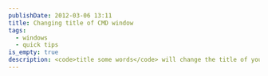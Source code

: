 ```yaml
---
publishDate: 2012-03-06 13:11
title: Changing title of CMD window
tags:
  - windows
  - quick tips
is_empty: true
description: <code>title some words</code> will change the title of your cmd shell in Window<br />The title will be `some words` instead of `C:\Windows\system32\cmd.exe`. Handy if you have a few of them open and can't tell them apart.
---
```

